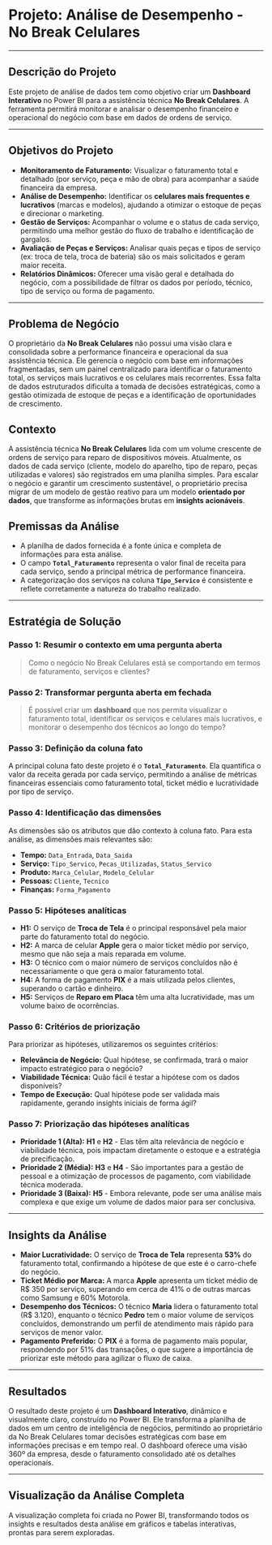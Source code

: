# Projeto: Análise de Desempenho - No Break Celulares

---

## Descrição do Projeto

Este projeto de análise de dados tem como objetivo criar um **Dashboard Interativo** no Power BI para a assistência técnica **No Break Celulares**. A ferramenta permitirá monitorar e analisar o desempenho financeiro e operacional do negócio com base em dados de ordens de serviço.

---

## Objetivos do Projeto

* **Monitoramento de Faturamento:** Visualizar o faturamento total e detalhado (por serviço, peça e mão de obra) para acompanhar a saúde financeira da empresa.
* **Análise de Desempenho:** Identificar os **celulares mais frequentes e lucrativos** (marcas e modelos), ajudando a otimizar o estoque de peças e direcionar o marketing.
* **Gestão de Serviços:** Acompanhar o volume e o status de cada serviço, permitindo uma melhor gestão do fluxo de trabalho e identificação de gargalos.
* **Avaliação de Peças e Serviços:** Analisar quais peças e tipos de serviço (ex: troca de tela, troca de bateria) são os mais solicitados e geram maior receita.
* **Relatórios Dinâmicos:** Oferecer uma visão geral e detalhada do negócio, com a possibilidade de filtrar os dados por período, técnico, tipo de serviço ou forma de pagamento.

---

## Problema de Negócio

O proprietário da **No Break Celulares** não possui uma visão clara e consolidada sobre a performance financeira e operacional da sua assistência técnica. Ele gerencia o negócio com base em informações fragmentadas, sem um painel centralizado para identificar o faturamento total, os serviços mais lucrativos e os celulares mais recorrentes. Essa falta de dados estruturados dificulta a tomada de decisões estratégicas, como a gestão otimizada de estoque de peças e a identificação de oportunidades de crescimento.

## Contexto

A assistência técnica **No Break Celulares** lida com um volume crescente de ordens de serviço para reparo de dispositivos móveis. Atualmente, os dados de cada serviço (cliente, modelo do aparelho, tipo de reparo, peças utilizadas e valores) são registrados em uma planilha simples. Para escalar o negócio e garantir um crescimento sustentável, o proprietário precisa migrar de um modelo de gestão reativo para um modelo **orientado por dados**, que transforme as informações brutas em **insights acionáveis**.

## Premissas da Análise

* A planilha de dados fornecida é a fonte única e completa de informações para esta análise.
* O campo **`Total_Faturamento`** representa o valor final de receita para cada serviço, sendo a principal métrica de performance financeira.
* A categorização dos serviços na coluna **`Tipo_Servico`** é consistente e reflete corretamente a natureza do trabalho realizado.

---

## Estratégia de Solução

### Passo 1: Resumir o contexto em uma pergunta aberta

> Como o negócio No Break Celulares está se comportando em termos de faturamento, serviços e clientes?

### Passo 2: Transformar pergunta aberta em fechada

> É possível criar um **dashboard** que nos permita visualizar o faturamento total, identificar os serviços e celulares mais lucrativos, e monitorar o desempenho dos técnicos ao longo do tempo?

### Passo 3: Definição da coluna fato

A principal coluna fato deste projeto é o **`Total_Faturamento`**. Ela quantifica o valor da receita gerada por cada serviço, permitindo a análise de métricas financeiras essenciais como faturamento total, ticket médio e lucratividade por tipo de serviço.

### Passo 4: Identificação das dimensões

As dimensões são os atributos que dão contexto à coluna fato. Para esta análise, as dimensões mais relevantes são:

* **Tempo:** `Data_Entrada`, `Data_Saida`
* **Serviço:** `Tipo_Servico`, `Pecas_Utilizadas`, `Status_Servico`
* **Produto:** `Marca_Celular`, `Modelo_Celular`
* **Pessoas:** `Cliente`, `Tecnico`
* **Finanças:** `Forma_Pagamento`

### Passo 5: Hipóteses analíticas

* **H1:** O serviço de **Troca de Tela** é o principal responsável pela maior parte do faturamento total do negócio.
* **H2:** A marca de celular **Apple** gera o maior ticket médio por serviço, mesmo que não seja a mais reparada em volume.
* **H3:** O técnico com o maior número de serviços concluídos não é necessariamente o que gera o maior faturamento total.
* **H4:** A forma de pagamento **PIX** é a mais utilizada pelos clientes, superando o cartão e dinheiro.
* **H5:** Serviços de **Reparo em Placa** têm uma alta lucratividade, mas um volume baixo de ocorrências.

### Passo 6: Critérios de priorização

Para priorizar as hipóteses, utilizaremos os seguintes critérios:

* **Relevância de Negócio:** Qual hipótese, se confirmada, trará o maior impacto estratégico para o negócio?
* **Viabilidade Técnica:** Quão fácil é testar a hipótese com os dados disponíveis?
* **Tempo de Execução:** Qual hipótese pode ser validada mais rapidamente, gerando insights iniciais de forma ágil?

### Passo 7: Priorização das hipóteses analíticas

* **Prioridade 1 (Alta):** **H1** e **H2** - Elas têm alta relevância de negócio e viabilidade técnica, pois impactam diretamente o estoque e a estratégia de precificação.
* **Prioridade 2 (Média):** **H3** e **H4** - São importantes para a gestão de pessoal e a otimização de processos de pagamento, com viabilidade técnica moderada.
* **Prioridade 3 (Baixa):** **H5** - Embora relevante, pode ser uma análise mais complexa e que exige um volume de dados maior para ser conclusiva.

---

## Insights da Análise

* **Maior Lucratividade:** O serviço de **Troca de Tela** representa **53%** do faturamento total, confirmando a hipótese de que este é o carro-chefe do negócio.
* **Ticket Médio por Marca:** A marca **Apple** apresenta um ticket médio de R$ 350 por serviço, superando em cerca de 41% o de outras marcas como Samsung e 60% Motorola.
* **Desempenho dos Técnicos:** O técnico **Maria** lidera o faturamento total (R$ 3.120), enquanto o técnico **Pedro** tem o maior volume de serviços concluídos, demonstrando um perfil de atendimento mais rápido para serviços de menor valor.
* **Pagamento Preferido:** O **PIX** é a forma de pagamento mais popular, respondendo por 51% das transações, o que sugere a importância de priorizar este método para agilizar o fluxo de caixa.

---

## Resultados

O resultado deste projeto é um **Dashboard Interativo**, dinâmico e visualmente claro, construído no Power BI. Ele transforma a planilha de dados em um centro de inteligência de negócios, permitindo ao proprietário da No Break Celulares tomar decisões estratégicas com base em informações precisas e em tempo real. O dashboard oferece uma visão 360º da empresa, desde o faturamento consolidado até os detalhes operacionais.

---

## Visualização da Análise Completa

A visualização completa foi criada no Power BI, transformando todos os insights e resultados desta análise em gráficos e tabelas interativas, prontas para serem exploradas.
